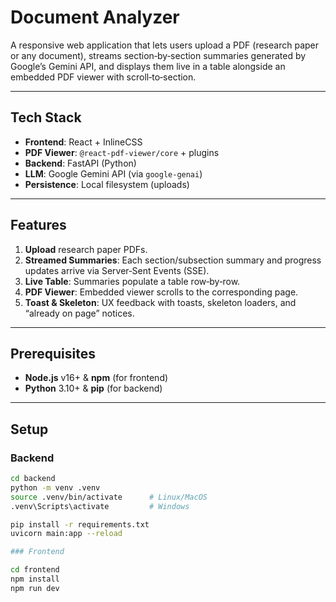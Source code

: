 # Document Analyzer

A responsive web application that lets users upload a PDF (research paper or any document), streams section‑by‑section summaries generated by Google’s Gemini API, and displays them live in a table alongside an embedded PDF viewer with scroll‑to‑section.

---

## Tech Stack

- **Frontend**: React + InlineCSS  
- **PDF Viewer**: `@react-pdf-viewer/core` + plugins  
- **Backend**: FastAPI (Python)  
- **LLM**: Google Gemini API (via `google-genai`)  
- **Persistence**: Local filesystem (uploads)

---

## Features

1. **Upload** research paper PDFs.  
2. **Streamed Summaries**: Each section/subsection summary and progress updates arrive via Server‑Sent Events (SSE).  
3. **Live Table**: Summaries populate a table row‑by‑row.  
4. **PDF Viewer**: Embedded viewer scrolls to the corresponding page.  
5. **Toast & Skeleton**: UX feedback with toasts, skeleton loaders, and “already on page” notices.

---

## Prerequisites

- **Node.js** v16+ & **npm** (for frontend)  
- **Python** 3.10+ & **pip** (for backend)

---

## Setup

### Backend

```bash
cd backend
python -m venv .venv
source .venv/bin/activate      # Linux/MacOS
.venv\Scripts\activate         # Windows

pip install -r requirements.txt
uvicorn main:app --reload

### Frontend

cd frontend
npm install
npm run dev


